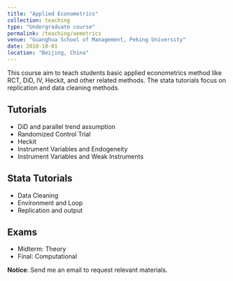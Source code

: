 ```yaml
---
title: "Applied Econometrics"
collection: teaching
type: "Undergraduate course"
permalink: /teaching/aemetrics
venue: "Guanghua School of Management, Peking University"
date: 2018-10-01
location: "Beijing, China"
---
```


This course aim to teach students basic applied econometrics method like RCT, DiD, IV, Heckit, and other related methods. The stata tutorials focus on replication and data cleaning methods.

Tutorials
------
* DiD and parallel trend assumption
* Randomized Control Trial
* Heckit
* Instrument Variables and Endogeneity
* Instrument Variables and Weak Instruments

Stata Tutorials
------
* Data Cleaning
* Environment and Loop
* Replication and output

Exams
------
* Midterm: Theory
* Final: Computational

**Notice**: Send me an email to request relevant materials.
